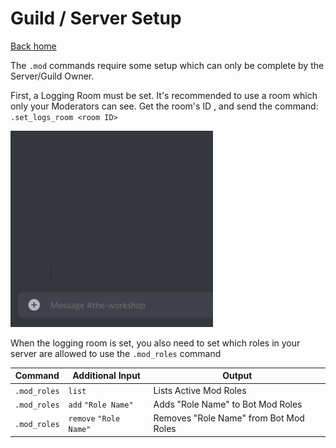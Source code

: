 # Guild / Server Setup

[Back home](../index.md)

The `.mod` commands require some setup which can only be complete by the Server/Guild Owner. 

First, a Logging Room must be set. It's recommended to use a room which only your Moderators can see.
Get the room's ID , and send the command: ```.set_logs_room <room ID>```

![Setting Logs room](./gif/set-logs-room.gif)

When the logging room is set, you also need to set which roles in your server are allowed to use the `.mod_roles` command

| Command      | Additional Input | Output                 |
|--------------|------------------|------------------------|
| `.mod_roles` | `list`           | Lists Active Mod Roles |
| `.mod_roles` | `add` `"Role Name"` | Adds "Role Name" to Bot Mod Roles |
| `.mod_roles` | `remove` `"Role Name"` | Removes "Role Name" from Bot Mod Roles |
